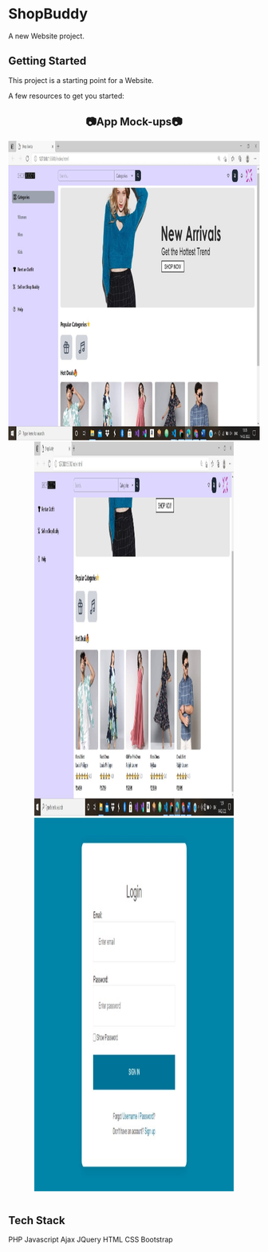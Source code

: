 # ShopBuddy

A new Website project.

## Getting Started

This project is a starting point for a Website.

A few resources to get you started:

<!-- ## 📸 ScreenShots 📷 -->

<div align="center">

## 📷App Mock-ups📷



<table>
<tr><img src = "img\img1.jpg" width = 1260 height = 600></tr>
<tr><img src = "img\img2.jpg" width = 400 height = 750></tr>
<tr><img src = "img\img3.jpg" width = 400 height = 750></tr>
</table>

</div>

<!-- <img src = "images\web1.jpg" width = 1260 height = 600> -->


<!-- ## 🔌 Dependencies

| Name                                                                | Usage                                   |
| ------------------------------------------------------------------- | --------------------------------------- |
| [**PHP**]                | Inspired from TailwindCSS               |
| [**JavaScript**](https://pub.dev/packages/flutter_icons)         | Social media icons                      |
| [**Bootstrap**](https://pub.dev/packages/hovering)                   | Animation while hovering                |
| [**percent_indicator**](https://pub.dev/packages/percent_indicator) | Circular and Linear percent indicators  |
| [**url_launcher**](https://pub.dev/packages/url_launcher)           | A Flutter plugin for launching a URL    |
| [**peanut**](https://pub.dev/packages/peanut)                       | Update website on Github                | -->
## Tech Stack 
PHP
Javascript
Ajax
JQuery
HTML
CSS
Bootstrap